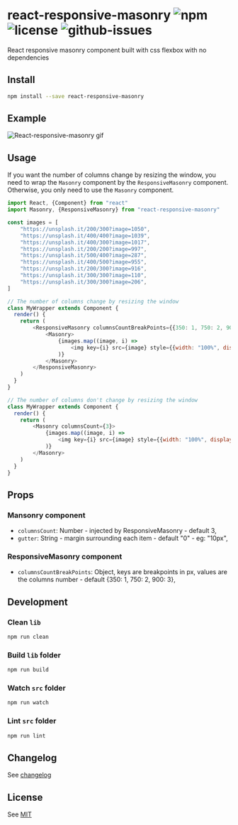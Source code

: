 # react-responsive-masonry ![npm](https://img.shields.io/npm/v/react-responsive-masonry.svg) ![license](https://img.shields.io/npm/l/react-responsive-masonry.svg) ![github-issues](https://img.shields.io/github/issues/xuopled/react-responsive-masonry.svg)

React responsive masonry component built with css flexbox with no dependencies

## Install

```sh
npm install --save react-responsive-masonry
```

## Example

![React-responsive-masonry gif](/screenshots/example.gif)

## Usage

If you want the number of columns change by resizing the window, you need to wrap the `Masonry` component by the `ResponsiveMasonry` component.
Otherwise, you only need to use the `Masonry` component.

```js
import React, {Component} from "react"
import Masonry, {ResponsiveMasonry} from "react-responsive-masonry"

const images = [
    "https://unsplash.it/200/300?image=1050",
    "https://unsplash.it/400/400?image=1039",
    "https://unsplash.it/400/300?image=1017",
    "https://unsplash.it/200/200?image=997",
    "https://unsplash.it/500/400?image=287",
    "https://unsplash.it/400/500?image=955",
    "https://unsplash.it/200/300?image=916",
    "https://unsplash.it/300/300?image=110",
    "https://unsplash.it/300/300?image=206",
]

// The number of columns change by resizing the window
class MyWrapper extends Component {
  render() {
    return (
        <ResponsiveMasonry columnsCountBreakPoints={{350: 1, 750: 2, 900: 3}}>
        	<Masonry>
        		{images.map((image, i) =>
        			<img key={i} src={image} style={{width: "100%", display: "block"}} alt="" />
        		)}
        	</Masonry>
    	</ResponsiveMasonry>
    )
  }
}

// The number of columns don't change by resizing the window
class MyWrapper extends Component {
  render() {
    return (
    	<Masonry columnsCount={3}>
    		{images.map((image, i) =>
    			<img key={i} src={image} style={{width: "100%", display: "block"}} />
    		)}
    	</Masonry>
    )
  }
}
```

## Props

### Mansonry component
  * `columnsCount`: Number - injected by ResponsiveMasonry - default 3,
  * `gutter`: String - margin surrounding each item - default "0" - eg: "10px",

### ResponsiveMasonry component
  * `columnsCountBreakPoints`: Object, keys are breakpoints in px, values are the columns number - default {350: 1, 750: 2, 900: 3},

## Development

### Clean `lib`

```js
npm run clean
```

### Build `lib` folder

```js
npm run build
```

### Watch `src` folder

```js
npm run watch
```

### Lint `src` folder

```js
npm run lint
```

## Changelog

See [changelog](./CHANGELOG.md)

## License

See [MIT](./LICENCE)
